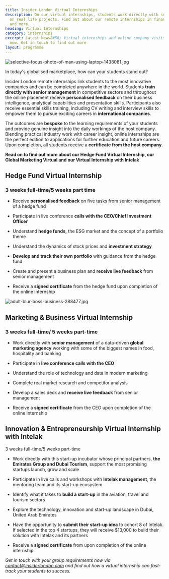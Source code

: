 ```yaml
---
title: Insider London Virtual Internships
description: On our virtual internships, students work directly with senior managers
  on real life projects. Find out about our remote internships in finance, IT, marketing
  and more.
heading: Virtual Internships
category: internships
excerpt: Latest News&#58; Virtual internships and online company visits available
  now. Get in touch to find out more
layout: programme
---
```


![selective-focus-photo-of-man-using-laptop-1438081.jpg](/uploads/selective-focus-photo-of-man-using-laptop-1438081.jpg)

In today's globalised marketplace, how can your students stand out?

Insider London remote internships link students to the most innovative companies and can be completed anywhere in the world. Students **train directly with senior management** in competitive sectors and throughout the online placement receive **personalised feedback** on their business intelligence, analytical capabilities and presentation skills. Participants also receive essential skills training, including CV writing and interview skills to empower them to pursue exciting careers in **international companies**.

The outcomes are **bespoke** to the learning requirements of your students and provide genuine insight into the daily workings of the host company. Blending practical industry work with career insight, online internships are the perfect edition to applications for further education and future careers.  Upon completion, all students receive a **certificate from the host company**.

**Read on to find out more about our Hedge Fund Virtual Internship, our Global Marketing Virtual and our Virtual Internship with Intelak**




## Hedge Fund Virtual Internship 
### 3 weeks full-time/5 weeks part time

* Receive **personalised feedback** on five tasks from senior management of a hedge fund

* Participate in live conference **calls with the CEO/Chief Investment Officer**

* Understand **hedge funds,** the ESG market and the concept of a portfolio theme

* Understand the dynamics of stock prices and **investment strategy**

* **Develop and track their own portfolio** with guidance from the hedge fund

* Create and present a business plan and **receive live feedback** from senior management

* Receive a **signed certificate** from the hedge fund upon completion of the online internship


![adult-blur-boss-business-288477.jpg](/uploads/adult-blur-boss-business-288477.jpg)


## Marketing & Business Virtual Internship
### 3 weeks full-time/ 5 weeks part-time

* Work directly with **senior management** of a data-driven **global marketing agency** working with some of the biggest names in food, hospitality and banking

* Participate in **live conference calls with the CEO**

* Understand the role of technology and data in modern marketing

* Complete real market research and competitor analysis

* Develop a sales deck and **receive live feedback** from senior management

* Receive a **signed certificate** from the CEO upon completion of the online internship



## Innovation & Entrepreneurship Virtual Internship with Intelak
3 weeks full-time/5 weeks part-time

* Work directly with this start-up incubator whose principal partners, **the Emirates Group and Dubai Tourism**, support the most promising startups launch, grow and scale

* Participate in live calls and workshops with **Intelak management**, the mentoring team and its start-up ecosystem

* Identify what it takes to **build a start-up** in the aviation, travel and tourism sectors

* Explore the technology, innovation and start-up landscape in Dubai, United Arab Emirates

* Have the opportunity to **submit their start-up idea** to cohort 8 of Intelak. If selected in the top 4 startups, they will receive $13,000 to build their solution with Intelak and its partners

* Receive a **signed certificate** from upon completion of the online internship.

*Get in touch with your group requirements now via [contact@insiderlondon.com](mailto:contact@insiderlondon.com) and find out how a virtual internship can fast-track your students to success.*
